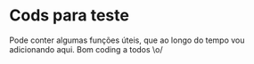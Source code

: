# Cods para teste

Pode conter algumas funções úteis, que ao longo do tempo vou adicionando aqui.
Bom coding a todos \o/
